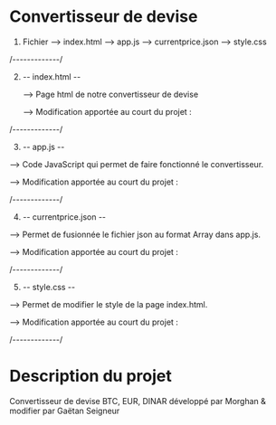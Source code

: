 # Convertisseur de devise

1. Fichier
   --> index.html
   --> app.js
   --> currentprice.json
   --> style.css
   
/-------------/
   
2. -- index.html --

   --> Page html de notre convertisseur de devise

   --> Modification apportée au court du projet :
   
   
/-------------/
   
3. -- app.js --

  --> Code JavaScript qui permet de faire fonctionné le convertisseur.

  --> Modification apportée au court du projet :
  
  
/-------------/  

4. -- currentprice.json --

  --> Permet de fusionnée le fichier json au format Array dans app.js.

  --> Modification apportée au court du projet :


/-------------/  
  
5. -- style.css --

  --> Permet de modifier le style de la page index.html.
  
  --> Modification apportée au court du projet :
  
  
/-------------/  

# Description du projet

Convertisseur de devise BTC, EUR, DINAR développé par Morghan & modifier par Gaëtan Seigneur
